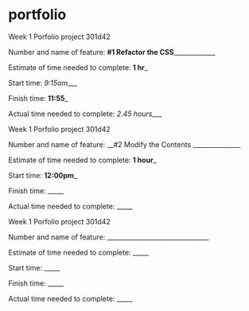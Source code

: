 # portfolio
Week 1 Porfolio project 301d42

Number and name of feature: __#1 Refactor the CSS_______________

Estimate of time needed to complete: __1 hr___

Start time: _9:15am____

Finish time: __11:55___

Actual time needed to complete: _2.45 hours____



Week 1 Porfolio project 301d42

Number and name of feature: __#2 Modify the Contents _______________

Estimate of time needed to complete: __1 hour___

Start time: __12:00pm___

Finish time: _____

Actual time needed to complete: _____





Week 1 Porfolio project 301d42

Number and name of feature: ________________________________

Estimate of time needed to complete: _____

Start time: _____

Finish time: _____

Actual time needed to complete: _____
